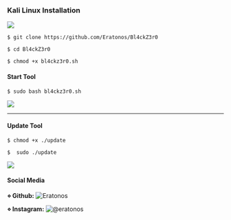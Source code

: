 ### Kali Linux Installation
![](https://i.ibb.co/qrGjSCb/1.png)

`$ git clone https://github.com/Eratonos/Bl4ckZ3r0`

`$ cd Bl4ckZ3r0`

`$ chmod +x bl4ckz3r0.sh`

#### Start Tool

`$ sudo bash bl4ckz3r0.sh`

![](https://i.ibb.co/zPbGtdH/1.png)
                
----
#### Update Tool

`$ chmod +x ./update`

`$  sudo ./update`

![](https://i.ibb.co/xY74YQz/1.png)

#### Social Media
**⋄ Github:** ![Eratonos](https://github.com/Eratonos)

**⋄ Instagram:** ![@eratonos](https://instagram/eratonos)
